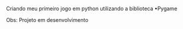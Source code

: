 Criando meu primeiro jogo em python utilizando a biblioteca
•Pygame


Obs: Projeto em desenvolvimento